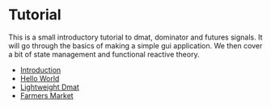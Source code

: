 # Tutorial

This is a small introductory tutorial to dmat, dominator and futures signals.
It will go through the basics of making a simple gui application.
We then cover a bit of state management and functional reactive theory.

- [Introduction](introduction.md)
- [Hello World](hello_world.md)
- [Lightweight Dmat](lightweight_dmat.md)
- [Farmers Market](farmers_market.md)